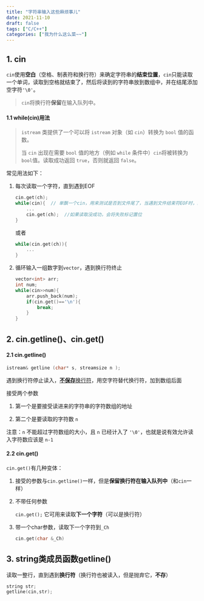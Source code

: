 ```yaml
---
title: "字符串输入这些麻烦事儿"
date: 2021-11-10
draft: false
tags: ["C/C++"]
categories: ["我为什么这么菜~~"]
---
```


## 1. cin

`cin`使用**空白**（空格、制表符和换行符）来确定字符串的**结束位置**，`cin`只能读取一个单词，读取到空格就结束了，然后将读到的字符串放到数组中，并在结尾添加空字符`'\0'`。       

> `cin`将换行符**保留**在输入队列中。

#### 1.1 while(cin)用法

> `istream` 类提供了一个可以将 `istream` 对象（如 `cin`）转换为 `bool` 值的函数。
>
> 当 `cin` 出现在需要 `bool` 值的地方（例如 `while` 条件中）`cin`将被转换为`bool`值。读取成功返回 `true`，否则就返回 `false`。

常见用法如下：

1. 每次读取一个字符，直到遇到EOF

   ```c++
   cin.get(ch);
   while(cin){  // 单飘一个cin，用来测试是否到文件尾了，当遇到文件结束符EOF时，终止
       ...
       cin.get(ch);  //如果读取没成功，会将失败标记置位
   }   
   ```

   或者

   ```c++
   while(cin.get(ch)){
       ...
   }
   ```

   

2. 循环输入一组数字到`vector`，遇到换行符终止

   ```c++
   vector<int> arr;
   int num;
   while(cin>>num){
       arr.push_back(num);
       if(cin.get()=='\n'){
           break;
       }
   }
   ```

   

## 2. cin.getline()、cin.get()

#### 2.1 cin.getline()

```c++
istream& getline (char* s, streamsize n );
```

遇到换行符停止读入，<u>**不保存**换行符</u>，用空字符替代换行符，加到数组后面

接受两个参数

1. 第一个是要接受读进来的字符串的字符数组的地址

2. 第二个是要读取的字符数 `n`

注意：`n` 不能超过字符数组的大小，且 `n` 已经计入了 `'\0'`，也就是说有效允许读入字符数应该是 `n-1`

#### 2.2 cin.get()

`cin.get()`有几种变体：

1. 接受的参数与`cin.getline()`一样，但是**保留换行符在输入队列中**（和`cin`一样）

2. 不带任何参数

   `cin.get();` 它可用来读取**下一个字符**（可以是换行符）

3. 带一个char参数，读取下一个字符到`_Ch`

   ```c++
   cin.get(char &_Ch)
   ```

## 3. string类成员函数getline()

读取一整行，直到遇到**换行符**（换行符也被读入，但是抛弃它，**不存**）

```c++
string str;
getline(cin,str);
```

